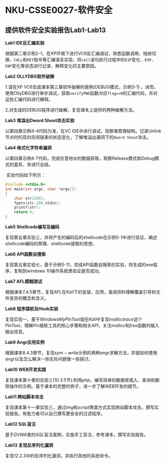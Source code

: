 # NKU-CSSE0027-软件安全
## 提供软件安全实验报告Lab1-Lab13

**Lab1 IDE反汇编实验**

根据第二章示例2-1，在XP环境下进行VC6反汇编调试，熟悉函数调用、栈帧切换、`CALL`和`RET`指令等汇编语言实现，将`call`语句执行过程中的`EIP`变化、`ESP`、`EBP`变化等状态进行记录，解释变化的主要原因。 
 
**Lab2 OLLYDBG软件破解**

​1.请在XP VC6生成课本第三章软件破解的案例(DEBUG模式，示例3-1) 。进而，使用OllyDBG进行单步调试，获取`verifyPWD`函数对应`flag==0`的汇编代码，并对这些汇编代码进行解释。

​2.对生成的DEBUG程序进行破解，复现课本上提供的两种破解方法。

**Lab3 堆溢出Dword Shoot攻击实验**

以第四章示例4-4代码为准，在VC IDE中进行调试，观察堆管理结构，记录Unlink节点时的双向空闲链表的状态变化，了解堆溢出漏洞下的`Dword Shoot`攻击。
 
**Lab4 格式化字符串漏洞**

​	以第四章示例4-7代码，完成任意地址的数据获取，观察Release模式和Debug模式的差异，并进行总结。

​	实验代码如下所示：

```c
#include <stdio.h>
int main(int argc, char *argv[])
{
    char str[200];
    fgets(str,200,stdin);
    printf(str);
    return 0;
}

```

**Lab5 Shellcode编写及编码**

复现第五章实验三，并将产生的编码后的shellcode在示例5-1中进行验证，阐述shellcode编码的原理、shellcode提取的思想。

**Lab6 API函数自搜索**

复现第五章实验七，基于示例5-11，完成API函数自搜索的实验，将生成的exe程序，复制到windows 10操作系统里验证是否成功。

**Lab7 AFL模糊测试**

根据课本$7.4.5$章节，复现$AFL$在$Kali$下的安装、应用，查阅资料理解覆盖引导和文件变异的概念和含义。

**Lab8 程序插桩及Hook实验**

复现实验一，基于$WindowsMyPinTool$或在$Kali$中复现$malloctrace$这个$PinTool$，理解$Pin$插桩工具的核心步骤和相关$API$，关注$malloc$和$free$​函数的输入输出信息。

**Lab9 Angr应用实例**

根据课本8.4.3章节，复现$sym-write$示例的两种$angr$求解方法，并就如何使用$angr$以及怎么解决一些实际问题做一些探讨。
 
**Lab10 WEB开发实践**

复现课本第十章的实验三($10.3.5$节):利用$php$，编写简单的数据库插入、查询和删除操作的示例。基于课本的完整的例子，进一步了解$WEB$开发的细节。

**Lab11 跨站脚本攻击**

复现课本第十一章实验三，通过$img$和$script$两类方式实现跨站脚本攻击，撰写实验报告。有能力者可以自己撰写更安全的过滤程序。

**Lab12 SQL盲注**

基于$DVWA$里的$SQL$盲注案例，实施手工盲注，参考课本，撰写实验报告。

**Lab13 复现反序列化漏洞**

复现$12.2.3$中的反序列化漏洞，并执行其他的系统命令。
